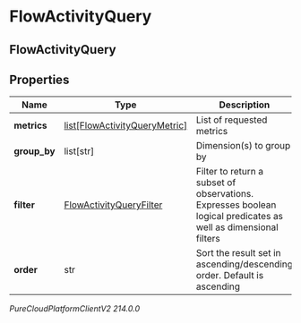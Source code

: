 # FlowActivityQuery

## FlowActivityQuery

## Properties

|Name | Type | Description | Notes|
|------------ | ------------- | ------------- | -------------|
| **metrics** | [list[FlowActivityQueryMetric]](FlowActivityQueryMetric) | List of requested metrics | |
| **group_by** | list[str] | Dimension(s) to group by | |
| **filter** | [FlowActivityQueryFilter](FlowActivityQueryFilter) | Filter to return a subset of observations. Expresses boolean logical predicates as well as dimensional filters | [optional] |
| **order** | str | Sort the result set in ascending/descending order. Default is ascending | [optional] |



_PureCloudPlatformClientV2 214.0.0_

